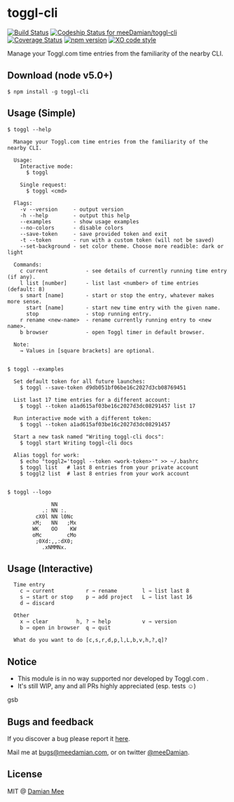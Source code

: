 # toggl-cli
[![Build Status](https://travis-ci.org/meeDamian/toggl-cli.svg?branch=master)](https://travis-ci.org/meeDamian/toggl-cli) [ ![Codeship Status for meeDamian/toggl-cli](https://codeship.com/projects/4651ffa0-ae14-0133-e229-0eeab60c84ba/status?branch=master)](https://codeship.com/projects/132211) [![Coverage Status](https://coveralls.io/repos/github/meeDamian/toggl-cli/badge.svg?branch=master)](https://coveralls.io/github/meeDamian/toggl-cli?branch=master) [![npm version](https://badge.fury.io/js/toggl-cli.svg)](https://badge.fury.io/js/toggl-cli) [![XO code style](https://img.shields.io/badge/code_style-XO-5ed9c7.svg)](https://github.com/sindresorhus/xo)

Manage your Toggl.com time entries from the familiarity of the nearby CLI.

## Download (node v5.0+)

```
$ npm install -g toggl-cli
```

## Usage (Simple)

```
$ toggl --help

  Manage your Toggl.com time entries from the familiarity of the nearby CLI.

  Usage:
    Interactive mode:
      $ toggl

    Single request:
      $ toggl <cmd>

  Flags:
    -v --version     - output version
    -h --help        - output this help
    --examples       - show usage examples
    --no-colors      - disable colors
    --save-token     - save provided token and exit
    -t --token       - run with a custom token (will not be saved)
    --set-background - set color theme. Choose more readible: dark or light

  Commands:
    c current            - see details of currently running time entry (if any).
    l list [number]      - list last <number> of time entries (default: 8)
    s smart [name]       - start or stop the entry, whatever makes more sense.
      start [name]       - start new time entry with the given name.
      stop               - stop running entry.
    r rename <new-name>  - rename currently running entry to <new name>.
    b browser            - open Toggl timer in default browser.

  Note:
    → Values in [square brackets] are optional.


$ toggl --examples

  Set default token for all future launches:
    $ toggl --save-token d9db051bf06be16c2027d3cb08769451

  List last 17 time entries for a different account:
    $ toggl --token a1ad615af03be16c2027d3dc08291457 list 17

  Run interactive mode with a different token:
    $ toggl --token a1ad615af03be16c2027d3dc08291457

  Start a new task named "Writing toggl-cli docs":
    $ toggl start Writing toggl-cli docs

  Alias toggl for work:
    $ echo "toggl2='toggl --token <work-token>'" >> ~/.bashrc
    $ toggl list   # last 8 entries from your private account
    $ toggl2 list  # last 8 entries from your work account


$ toggl --logo

              NN
           .: NN :.
         cX0l NN l0Nc
        xM;   NN   ;Mx
        WK    OO    KW
        oMc        cMo
         ;0Xd:,,:dX0;
           .xNMMNx.
```

## Usage (Interactive)

```
  Time entry
    c ⇾ current          r ⇾ rename        l ⇾ list last 8
    s ⇾ start or stop    p ⇾ add project   L ⇾ list last 16
    d ⇾ discard

  Other
    x ⇾ clear         h, ? ⇾ help          v ⇾ version
    b ⇾ open in browser  q ⇾ quit

  What do you want to do [c,s,r,d,p,l,L,b,v,h,?,q]?
```

## Notice

* This module is in no way supported nor developed by Toggl.com .
* It's still WIP, any and all PRs highly appreciated (esp. tests ☺)

gsb
## Bugs and feedback

If you discover a bug please report it [here](https://github.com/meeDamian/toggl-cli/issues/new).

Mail me at bugs@meedamian.com, or on twitter [@meeDamian](http://twitter.com/meedamian).


## License

MIT @ [Damian Mee](https://meedamian.com)
